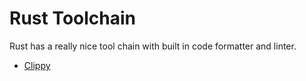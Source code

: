 # Rust Toolchain

Rust has a really nice tool chain with built in code formatter and linter.

* [Clippy](https://github.com/rust-lang/rust-clippy)



